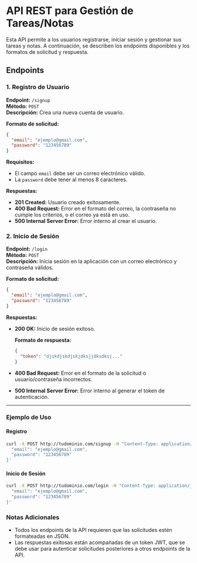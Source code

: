 

# API REST para Gestión de Tareas/Notas

Esta API permite a los usuarios registrarse, iniciar sesión y gestionar sus tareas y notas. A continuación, se describen los endpoints disponibles y los formatos de solicitud y respuesta.

## Endpoints

### 1. Registro de Usuario

**Endpoint:** `/signup`  
**Método:** `POST`  
**Descripción:** Crea una nueva cuenta de usuario.

**Formato de solicitud:**
```json
{
  "email": "ejemplo@gmail.com",
  "password": "123456789"
}
```

**Requisitos:**
- El campo `email` debe ser un correo electrónico válido.
- La `password` debe tener al menos 8 caracteres.

**Respuestas:**

- **201 Created:** Usuario creado exitosamente.
- **400 Bad Request:** Error en el formato del correo, la contraseña no cumple los criterios, o el correo ya está en uso.
- **500 Internal Server Error:** Error interno al crear el usuario.

### 2. Inicio de Sesión

**Endpoint:** `/login`  
**Método:** `POST`  
**Descripción:** Inicia sesión en la aplicación con un correo electrónico y contraseña válidos.

**Formato de solicitud:**
```json
{
  "email": "ejemplo@gmail.com",
  "password": "123456789"
}
```

**Respuestas:**

- **200 OK:** Inicio de sesión exitoso.
  
  **Formato de respuesta:**
  ```json
  {
    "token": "djskdjskdjskjdksjjdksdksj..."
  }
  ```

- **400 Bad Request:** Error en el formato de la solicitud o usuario/contraseña incorrectos.
- **500 Internal Server Error:** Error interno al generar el token de autenticación.

---

### Ejemplo de Uso

#### Registro
```bash
curl -X POST http://tudominio.com/signup -H "Content-Type: application/json" -d '{
  "email": "ejemplo@gmail.com",
  "password": "123456789"
}'
```

#### Inicio de Sesión
```bash
curl -X POST http://tudominio.com/login -H "Content-Type: application/json" -d '{
  "email": "ejemplo@gmail.com",
  "password": "123456789"
}'
```

### Notas Adicionales

- Todos los endpoints de la API requieren que las solicitudes estén formateadas en JSON.
- Las respuestas exitosas están acompañadas de un token JWT, que se debe usar para autenticar solicitudes posteriores a otros endpoints de la API.

